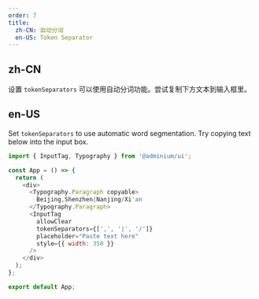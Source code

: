```yaml
---
order: 7
title:
  zh-CN: 自动分词
  en-US: Token Separator
---
```


## zh-CN

设置 `tokenSeparators` 可以使用自动分词功能。尝试复制下方文本到输入框里。

## en-US

Set `tokenSeparators` to use automatic word segmentation. Try copying text below into the input box.

```js
import { InputTag, Typography } from '@adminium/ui';

const App = () => {
  return (
    <div>
      <Typography.Paragraph copyable>
        Beijing,Shenzhen|Nanjing/Xi'an
      </Typography.Paragraph>
      <InputTag
        allowClear
        tokenSeparators={[',', '|', '/']}
        placeholder="Paste text here"
        style={{ width: 350 }}
      />
    </div>
  );
};

export default App;
```
